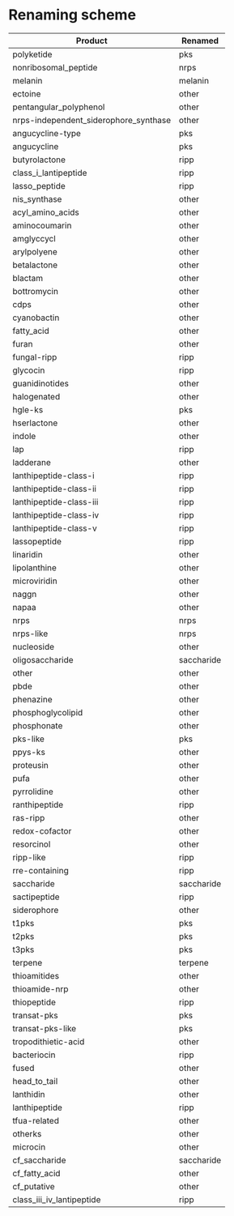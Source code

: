 # Renaming scheme
| Product      | Renamed |
| ----------- | ----------- |
polyketide|pks|
nonribosomal_peptide|nrps|
melanin|melanin|ripp|
ectoine|other|saccharide|
pentangular_polyphenol|other|
nrps-independent_siderophore_synthase|other|
angucycline-type|pks|
angucycline|pks|
butyrolactone|ripp|
class_i_lantipeptide|ripp|
lasso_peptide|ripp|
nis_synthase|other|
acyl_amino_acids|other|
aminocoumarin|other|
amglyccycl|other|
arylpolyene|other|
betalactone|other|
blactam|other|
bottromycin|other|
cdps|other|
cyanobactin|other|
fatty_acid|other|
furan|other|
fungal-ripp|ripp|
glycocin|ripp|
guanidinotides|other|
halogenated|other|
hgle-ks|pks|
hserlactone|other|
indole|other|
lap|ripp|
ladderane|other|
lanthipeptide-class-i|ripp|
lanthipeptide-class-ii|ripp|
lanthipeptide-class-iii|ripp|
lanthipeptide-class-iv|ripp|
lanthipeptide-class-v|ripp|
lassopeptide|ripp|
linaridin|other|
lipolanthine|other|
microviridin|other|
naggn|other|
napaa|other|
nrps|nrps|
nrps-like|nrps|
nucleoside|other|
oligosaccharide|saccharide|
other|other|
pbde|other|
phenazine|other|
phosphoglycolipid|other|
phosphonate|other|
pks-like|pks|
ppys-ks|other|
proteusin|other|
pufa|other|
pyrrolidine|other|
ranthipeptide|ripp|
ras-ripp|other|
redox-cofactor|other|
resorcinol|other|
ripp-like|ripp|
rre-containing|ripp|
saccharide|saccharide|
sactipeptide|ripp|
siderophore|other|
t1pks|pks|
t2pks|pks|
t3pks|pks|
terpene|terpene|
thioamitides|other|
thioamide-nrp|other|
thiopeptide|ripp|
transat-pks|pks|
transat-pks-like|pks|
tropodithietic-acid|other|
bacteriocin|ripp|
fused|other|
head_to_tail|other|
lanthidin|other|
lanthipeptide|ripp|
tfua-related|other|
otherks|other|
microcin|other|
cf_saccharide|saccharide|
cf_fatty_acid|other|
cf_putative|other|
class_iii_iv_lantipeptide|ripp|